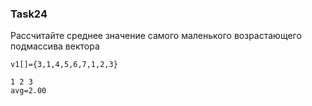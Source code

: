 ### Task24

Рассчитайте среднее значение самого маленького возрастающего подмассива вектора

```
v1[]={3,1,4,5,6,7,1,2,3}

1 2 3
avg=2.00
```
